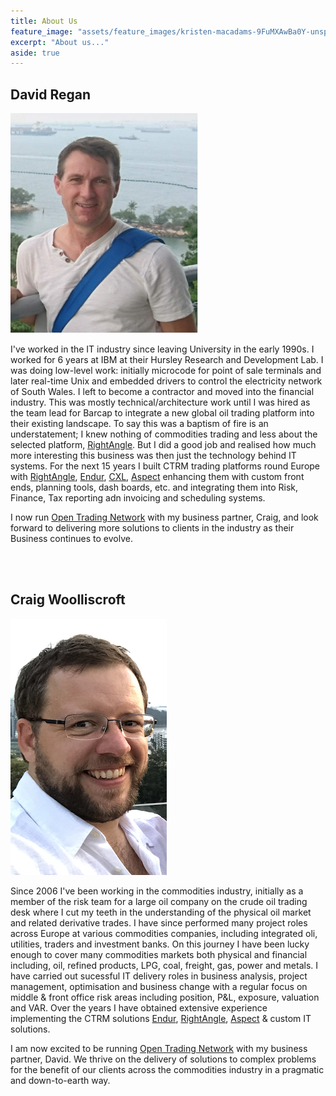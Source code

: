 ```yaml
---
title: About Us
feature_image: "assets/feature_images/kristen-macadams-9FuMXAwBa0Y-unsplash.jpg"
excerpt: "About us..."
aside: true
---
```



## David Regan
![](/assets/images/dmr.png)

I've worked in the IT industry since leaving University in the early 1990s. I worked for 6 years at IBM at their Hursley Research and Development Lab. I was doing low-level work: initially microcode for point of sale terminals and later real-time Unix and embedded drivers to control the electricity network of South Wales. I left to become a contractor and moved into the financial industry. This was mostly technical/architecture work until I was hired as the team lead for Barcap to integrate a new global oil trading platform into their existing landscape. To say this was a baptism of fire is an understatement; I knew nothing of commodities trading and less about the selected platform, [RightAngle]. But I did a good job and realised how much more interesting this business was then just the technology behind IT systems. For the next 15 years I built CTRM trading platforms round Europe with [RightAngle], [Endur], [CXL], [Aspect] enhancing them with custom front ends, planning tools, dash boards, etc. and integrating them into Risk, Finance, Tax reporting adn invoicing and scheduling systems.

I now run [Open Trading Network] with my business partner, Craig, and look forward to delivering more solutions to clients in the industry as their Business continues to evolve.


<br>
<br>

## Craig Woolliscroft
![](/assets/images/Craig_Portrait2.png)

Since 2006 I've been working in the commodities industry, initially as a member of the risk team for a large oil company on the crude oil trading desk where I cut my teeth in the understanding of the physical oil market and related derivative trades. 
I have since performed many project roles across Europe at various commodities companies, including integrated oli, utilities, traders and investment banks. On this journey I have been lucky enough to cover many commodities markets both physical and financial including, oil, refined products, LPG, coal, freight, gas, power and metals. I have carried out sucessful IT delivery roles in business analysis, project management, optimisation and business change with a regular focus on middle & front office risk areas including position, P&L, exposure, valuation and VAR.
Over the years I have obtained extensive experience implementing the CTRM solutions [Endur], [RightAngle], [Aspect] & custom IT solutions. 

I am now excited to be running [Open Trading Network] with my business partner, David. We thrive on the delivery of solutions to complex problems for the benefit of our clients across the commodities industry in a pragmatic and down-to-earth way.



[Open Trading Network]: {{site.url}}
[RightAngle]: https://openlink.com/en/solutions/products/software/rightangle/
[Endur]: https://openlink.com/en/solutions/products/software/endur/
[CXL]: https://www.tpt.com/products/
[Aspect]: https://aspectenterprise.com/